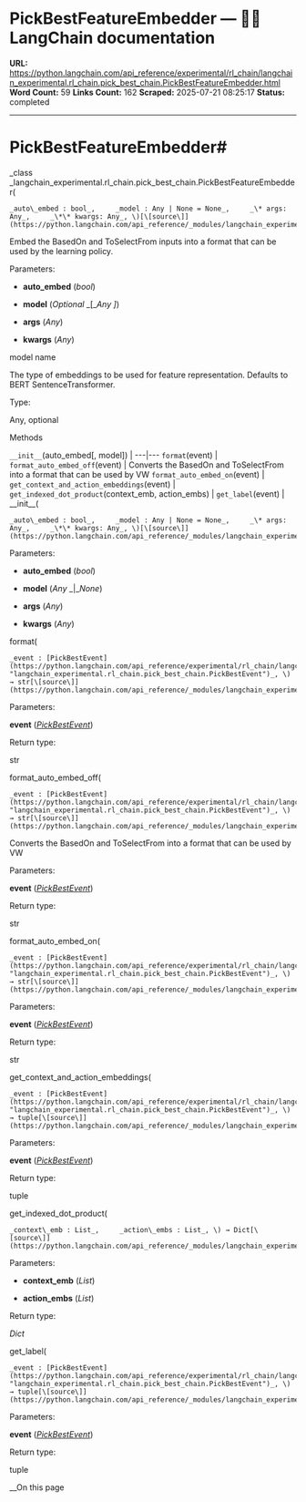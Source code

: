 # PickBestFeatureEmbedder — 🦜🔗 LangChain  documentation

**URL:** https://python.langchain.com/api_reference/experimental/rl_chain/langchain_experimental.rl_chain.pick_best_chain.PickBestFeatureEmbedder.html
**Word Count:** 59
**Links Count:** 162
**Scraped:** 2025-07-21 08:25:17
**Status:** completed

---

# PickBestFeatureEmbedder\#

_class _langchain\_experimental.rl\_chain.pick\_best\_chain.PickBestFeatureEmbedder\(

    _auto\_embed : bool_,     _model : Any | None = None_,     _\* args: Any_,     _\*\* kwargs: Any_, \)[\[source\]](https://python.langchain.com/api_reference/_modules/langchain_experimental/rl_chain/pick_best_chain.html#PickBestFeatureEmbedder)\#     

Embed the BasedOn and ToSelectFrom inputs into a format that can be used by the learning policy.

Parameters:     

  * **auto\_embed** \(_bool_\)

  * **model** \(_Optional_ _\[__Any_ _\]_\)

  * **args** \(_Any_\)

  * **kwargs** \(_Any_\)

model name     

The type of embeddings to be used for feature representation. Defaults to BERT SentenceTransformer.

Type:     

Any, optional

Methods

`__init__`\(auto\_embed\[, model\]\) |    ---|---   `format`\(event\) |    `format_auto_embed_off`\(event\) | Converts the BasedOn and ToSelectFrom into a format that can be used by VW   `format_auto_embed_on`\(event\) |    `get_context_and_action_embeddings`\(event\) |    `get_indexed_dot_product`\(context\_emb, action\_embs\) |    `get_label`\(event\) |       \_\_init\_\_\(

    _auto\_embed : bool_,     _model : Any | None = None_,     _\* args: Any_,     _\*\* kwargs: Any_, \)[\[source\]](https://python.langchain.com/api_reference/_modules/langchain_experimental/rl_chain/pick_best_chain.html#PickBestFeatureEmbedder.__init__)\#     

Parameters:     

  * **auto\_embed** \(_bool_\)

  * **model** \(_Any_ _|__None_\)

  * **args** \(_Any_\)

  * **kwargs** \(_Any_\)

format\(

    _event : [PickBestEvent](https://python.langchain.com/api_reference/experimental/rl_chain/langchain_experimental.rl_chain.pick_best_chain.PickBestEvent.html#langchain_experimental.rl_chain.pick_best_chain.PickBestEvent "langchain_experimental.rl_chain.pick_best_chain.PickBestEvent")_, \) → str[\[source\]](https://python.langchain.com/api_reference/_modules/langchain_experimental/rl_chain/pick_best_chain.html#PickBestFeatureEmbedder.format)\#     

Parameters:     

**event** \([_PickBestEvent_](https://python.langchain.com/api_reference/experimental/rl_chain/langchain_experimental.rl_chain.pick_best_chain.PickBestEvent.html#langchain_experimental.rl_chain.pick_best_chain.PickBestEvent "langchain_experimental.rl_chain.pick_best_chain.PickBestEvent")\)

Return type:     

str

format\_auto\_embed\_off\(

    _event : [PickBestEvent](https://python.langchain.com/api_reference/experimental/rl_chain/langchain_experimental.rl_chain.pick_best_chain.PickBestEvent.html#langchain_experimental.rl_chain.pick_best_chain.PickBestEvent "langchain_experimental.rl_chain.pick_best_chain.PickBestEvent")_, \) → str[\[source\]](https://python.langchain.com/api_reference/_modules/langchain_experimental/rl_chain/pick_best_chain.html#PickBestFeatureEmbedder.format_auto_embed_off)\#     

Converts the BasedOn and ToSelectFrom into a format that can be used by VW

Parameters:     

**event** \([_PickBestEvent_](https://python.langchain.com/api_reference/experimental/rl_chain/langchain_experimental.rl_chain.pick_best_chain.PickBestEvent.html#langchain_experimental.rl_chain.pick_best_chain.PickBestEvent "langchain_experimental.rl_chain.pick_best_chain.PickBestEvent")\)

Return type:     

str

format\_auto\_embed\_on\(

    _event : [PickBestEvent](https://python.langchain.com/api_reference/experimental/rl_chain/langchain_experimental.rl_chain.pick_best_chain.PickBestEvent.html#langchain_experimental.rl_chain.pick_best_chain.PickBestEvent "langchain_experimental.rl_chain.pick_best_chain.PickBestEvent")_, \) → str[\[source\]](https://python.langchain.com/api_reference/_modules/langchain_experimental/rl_chain/pick_best_chain.html#PickBestFeatureEmbedder.format_auto_embed_on)\#     

Parameters:     

**event** \([_PickBestEvent_](https://python.langchain.com/api_reference/experimental/rl_chain/langchain_experimental.rl_chain.pick_best_chain.PickBestEvent.html#langchain_experimental.rl_chain.pick_best_chain.PickBestEvent "langchain_experimental.rl_chain.pick_best_chain.PickBestEvent")\)

Return type:     

str

get\_context\_and\_action\_embeddings\(

    _event : [PickBestEvent](https://python.langchain.com/api_reference/experimental/rl_chain/langchain_experimental.rl_chain.pick_best_chain.PickBestEvent.html#langchain_experimental.rl_chain.pick_best_chain.PickBestEvent "langchain_experimental.rl_chain.pick_best_chain.PickBestEvent")_, \) → tuple[\[source\]](https://python.langchain.com/api_reference/_modules/langchain_experimental/rl_chain/pick_best_chain.html#PickBestFeatureEmbedder.get_context_and_action_embeddings)\#     

Parameters:     

**event** \([_PickBestEvent_](https://python.langchain.com/api_reference/experimental/rl_chain/langchain_experimental.rl_chain.pick_best_chain.PickBestEvent.html#langchain_experimental.rl_chain.pick_best_chain.PickBestEvent "langchain_experimental.rl_chain.pick_best_chain.PickBestEvent")\)

Return type:     

tuple

get\_indexed\_dot\_product\(

    _context\_emb : List_,     _action\_embs : List_, \) → Dict[\[source\]](https://python.langchain.com/api_reference/_modules/langchain_experimental/rl_chain/pick_best_chain.html#PickBestFeatureEmbedder.get_indexed_dot_product)\#     

Parameters:     

  * **context\_emb** \(_List_\)

  * **action\_embs** \(_List_\)

Return type:     

_Dict_

get\_label\(

    _event : [PickBestEvent](https://python.langchain.com/api_reference/experimental/rl_chain/langchain_experimental.rl_chain.pick_best_chain.PickBestEvent.html#langchain_experimental.rl_chain.pick_best_chain.PickBestEvent "langchain_experimental.rl_chain.pick_best_chain.PickBestEvent")_, \) → tuple[\[source\]](https://python.langchain.com/api_reference/_modules/langchain_experimental/rl_chain/pick_best_chain.html#PickBestFeatureEmbedder.get_label)\#     

Parameters:     

**event** \([_PickBestEvent_](https://python.langchain.com/api_reference/experimental/rl_chain/langchain_experimental.rl_chain.pick_best_chain.PickBestEvent.html#langchain_experimental.rl_chain.pick_best_chain.PickBestEvent "langchain_experimental.rl_chain.pick_best_chain.PickBestEvent")\)

Return type:     

tuple

__On this page